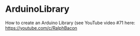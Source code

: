 # ArduinoLibrary
How to create an Arduino Library (see YouTube video #71 here: https://youtube.com/c/RalphBacon
